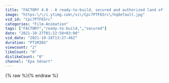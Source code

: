 ```yaml
---
title: "FACTORY 4.0 - A ready-to-build, secured and authorized land offer"
image: "https:\/\/i.ytimg.com\/vi\/Cpc7PTF65rc\/hqdefault.jpg"
vid_id: "Cpc7PTF65rc"
categories: "Film-Animation"
tags: ["FACTORY","ready-to-build,","secured"]
date: "2021-10-27T01:22:58+03:00"
vid_date: "2021-10-18T13:27:46Z"
duration: "PT1M38S"
viewcount: "2"
likeCount: "0"
dislikeCount: "0"
channel: "Epa Sénart"
---
```

{% raw %}{% endraw %}
